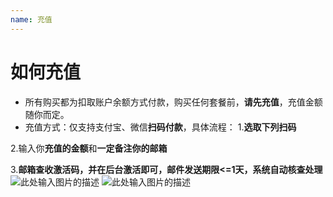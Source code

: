 ```yaml
---
name: 充值
---
```


# 如何充值

- 所有购买都为扣取账户余额方式付款，购买任何套餐前，**请先充值**，充值金额随你而定。  
- 充值方式：仅支持支付宝、微信**扫码付款**，具体流程：
1.**选取下列扫码**  

2.输入你**充值的金额**和**一定备注你的邮箱**    

3.**邮箱查收激活码，并在后台激活即可，邮件发送期限<=1天，系统自动核查处理**
![此处输入图片的描述][1]
![此处输入图片的描述][2]


  [1]: https://raw.githubusercontent.com/LYJSPEEDX/bgwdocs/master/wechat.JPG
  [2]: https://raw.githubusercontent.com/LYJSPEEDX/bgwdocs/master/alipay.png
